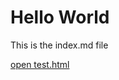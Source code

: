 <body>
<h1>Hello World</h1>
<p>This is the index.md file</p>
<a href="https://github.com/Steve--W/XIDEPages/test.html">
            open test.html
          </a>
</body>
